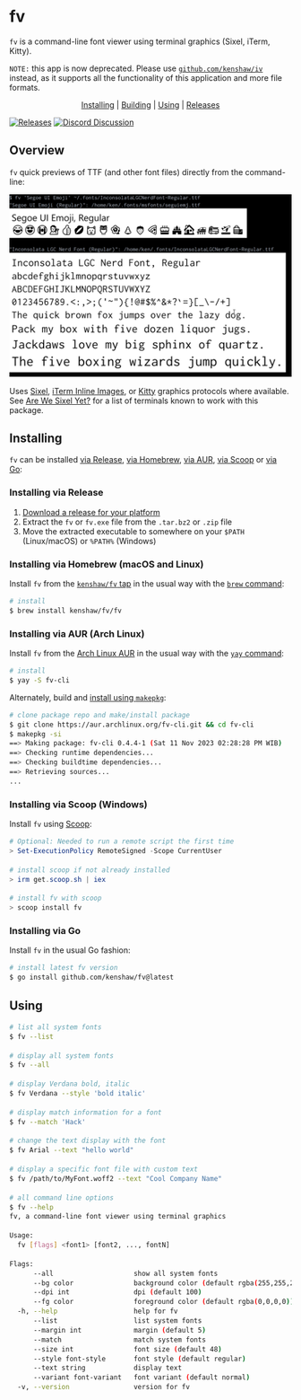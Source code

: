 # fv

`fv` is a command-line font viewer using terminal graphics (Sixel, iTerm,
Kitty).

`NOTE:` this app is now deprecated. Please use [`github.com/kenshaw/iv`][iv]
instead, as it supports all the functionality of this application and more file
formats.

[iv]: https://github.com/kenshaw/iv

<p align="center">
  <a href="#installing" title="Installing">Installing</a> |
  <a href="#building" title="Building">Building</a> |
  <a href="#using" title="Using">Using</a> |
  <a href="https://github.com/kenshaw/fv/releases" title="Releases">Releases</a>
</p>

[![Releases][release-status]][Releases]
[![Discord Discussion][discord-status]][discord]

[releases]: https://github.com/kenshaw/fv/releases "Releases"
[release-status]: https://img.shields.io/github/v/release/kenshaw/fv?display_name=tag&sort=semver "Latest Release"
[discord]: https://discord.gg/WDWAgXwJqN "Discord Discussion"
[discord-status]: https://img.shields.io/discord/829150509658013727.svg?label=Discord&logo=Discord&colorB=7289da&style=flat-square "Discord Discussion"

## Overview

`fv` quick previews of TTF (and other font files) directly from the
command-line:

<p align="center">
  <img src="https://raw.githubusercontent.com/kenshaw/fv-images/master/example.png">
</p>

Uses [Sixel][sixel], [iTerm Inline Images][iterm], or [Kitty][kitty] graphics
protocols where available. See [Are We Sixel Yet?][arewesixelyet] for a list of
terminals known to work with this package.

[sixel]: https://saitoha.github.io/libsixel/
[iterm]: https://iterm2.com/documentation-images.html
[kitty]: https://sw.kovidgoyal.net/kitty/graphics-protocol/
[arewesixelyet]: https://www.arewesixelyet.com

## Installing

`fv` can be installed [via Release][], [via Homebrew][], [via AUR][], [via
Scoop][] or [via Go][]:

[via Release]: #installing-via-release
[via Homebrew]: #installing-via-homebrew-macos-and-linux
[via AUR]: #installing-via-aur-arch-linux
[via Scoop]: #installing-via-scoop-windows
[via Go]: #installing-via-go

### Installing via Release

1. [Download a release for your platform][releases]
2. Extract the `fv` or `fv.exe` file from the `.tar.bz2` or `.zip` file
3. Move the extracted executable to somewhere on your `$PATH` (Linux/macOS) or
   `%PATH%` (Windows)

### Installing via Homebrew (macOS and Linux)

Install `fv` from the [`kenshaw/fv` tap][fv-tap] in the usual way with the [`brew`
command][homebrew]:

```sh
# install
$ brew install kenshaw/fv/fv
```

### Installing via AUR (Arch Linux)

Install `fv` from the [Arch Linux AUR][aur] in the usual way with the [`yay`
command][yay]:

```sh
# install
$ yay -S fv-cli
```

Alternately, build and [install using `makepkg`][arch-makepkg]:

```sh
# clone package repo and make/install package
$ git clone https://aur.archlinux.org/fv-cli.git && cd fv-cli
$ makepkg -si
==> Making package: fv-cli 0.4.4-1 (Sat 11 Nov 2023 02:28:28 PM WIB)
==> Checking runtime dependencies...
==> Checking buildtime dependencies...
==> Retrieving sources...
...
```

### Installing via Scoop (Windows)

Install `fv` using [Scoop](https://scoop.sh):

```powershell
# Optional: Needed to run a remote script the first time
> Set-ExecutionPolicy RemoteSigned -Scope CurrentUser

# install scoop if not already installed
> irm get.scoop.sh | iex

# install fv with scoop
> scoop install fv
```

### Installing via Go

Install `fv` in the usual Go fashion:

```sh
# install latest fv version
$ go install github.com/kenshaw/fv@latest
```

## Using

```sh
# list all system fonts
$ fv --list

# display all system fonts
$ fv --all

# display Verdana bold, italic
$ fv Verdana --style 'bold italic'

# display match information for a font
$ fv --match 'Hack'

# change the text display with the font
$ fv Arial --text "hello world"

# display a specific font file with custom text
$ fv /path/to/MyFont.woff2 --text "Cool Company Name"

# all command line options
$ fv --help
fv, a command-line font viewer using terminal graphics

Usage:
  fv [flags] <font1> [font2, ..., fontN]

Flags:
      --all                    show all system fonts
      --bg color               background color (default rgba(255,255,255,0))
      --dpi int                dpi (default 100)
      --fg color               foreground color (default rgba(0,0,0,0))
  -h, --help                   help for fv
      --list                   list system fonts
      --margin int             margin (default 5)
      --match                  match system fonts
      --size int               font size (default 48)
      --style font-style       font style (default regular)
      --text string            display text
      --variant font-variant   font variant (default normal)
  -v, --version                version for fv
```

[homebrew]: https://brew.sh/
[fv-tap]: https://github.com/kenshaw/homebrew-fv
[aur]: https://aur.archlinux.org/packages/fv-cli
[arch-makepkg]: https://wiki.archlinux.org/title/makepkg
[yay]: https://github.com/Jguer/yay

